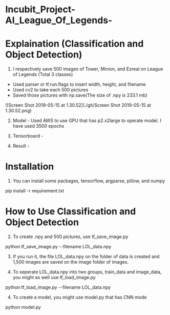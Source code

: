 # Incubit_Project-AI_League_Of_Legends-

# Explaination (Classification and Object Detection)

1. I respectively save 500 images of Tower, Minion, and Ezreal on League of Legends (Total 3 classes)
- Used parser or tf.run.flags to insert width, height, and filename
- Used cv2 to take each 500 pictures
- Saved those pictures with np.save(The size of .npy is 233.1 mb)

![Screen Shot 2019-05-15 at 1.30.52](./git/Screen Shot 2019-05-15 at 1.30.52.png)

2. Model - Used AWS to use GPU that has p2.x2large to operate model. I have used 3500 epochs


3. Tensorboard -

4. Result -

# Installation

1. You can install some packages, tensorflow, argparse, pillow, and numpy

pip install -r requirement.txt

# How to Use Classification and Object Detection

2. To create .npy and 500 pictures, use tf_save_image.py

python tf_save_image.py --filename LOL_data.npy

3. If you run it, the file LOL_data.npy on the folder of data is created and 1,500 images are saved on the image folder of images.

4. To seperate LOL_data.npy into two groups, train_data and image_data, you might as well use tf_load_image.py

python tf_load_image.py --filename LOL_data.npy

4. To create a model, you might use model.py that has CNN mode

python model.py

